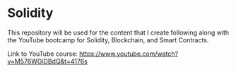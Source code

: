 # Solidity
This repository will be used for the content that I create following along with the YouTube bootcamp for Solidity, Blockchain, and Smart Contracts. 

Link to YouTube course: https://www.youtube.com/watch?v=M576WGiDBdQ&t=4176s
